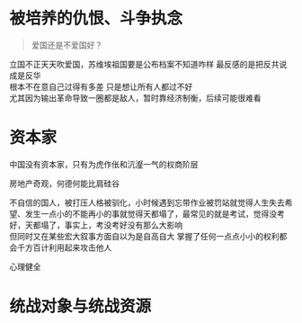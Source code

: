 

# 被培养的仇恨、斗争执念
>爱国还是不爱国好？

立国不正天天吹爱国，苏维埃祖国要是公布档案不知道咋样
最反感的是把反共说成是反华  
根本不在意自己过得有多差 只是想让所有人都过不好  
尤其因为输出革命导致一圈都是敌人，暂时靠经济制衡，后续可能很难看

# 资本家
中国没有资本家，只有为虎作伥和沆瀣一气的权商阶层

房地产奇观，何德何能比肩硅谷


不自信的国人，被打压人格被驯化，小时候遇到忘带作业被罚站就觉得人生失去希望、发生一点小的不能再小的事就觉得天都塌了，最常见的就是考试，觉得没考好，天都塌了，事实上，考没考好没有那么大影响  
但同时又在某些宏大叙事方面自以为是自高自大
掌握了任何一点点小小的权利都会千方百计利用起来攻击他人  

心理健全

# 统战对象与统战资源


